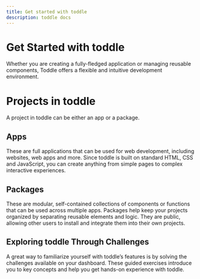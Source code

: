 ```yaml
---
title: Get started with toddle
description: toddle docs
---
```


# Get Started with toddle
Whether you are creating a fully-fledged application or managing reusable components, Toddle offers a flexible and intuitive development environment.

# Projects in toddle
A project in toddle can be either an app or a package.

## Apps
These are full applications that can be used for web development, including websites, web apps and more. Since toddle is built on standard HTML, CSS and JavaScript, you can create anything from simple pages to complex interactive experiences.

## Packages
These are modular, self-contained collections of components or functions that can be used across multiple apps. Packages help keep your projects organized by separating reusable elements and logic. They are public, allowing other users to install and integrate them into their own projects.

## Exploring toddle Through Challenges
A great way to familiarize yourself with toddle’s features is by solving the challenges available on your dashboard. These guided exercises introduce you to key concepts and help you get hands-on experience with toddle.
